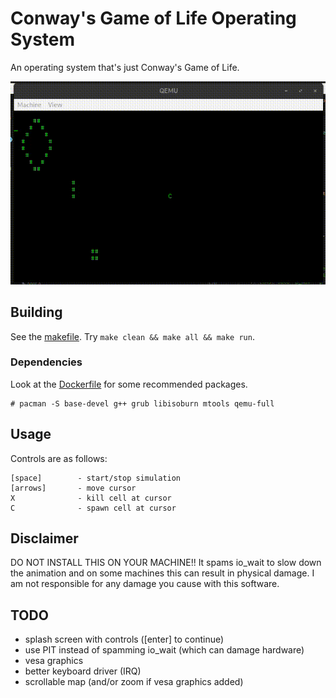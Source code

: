 # Conway's Game of Life Operating System
An operating system that's just Conway's Game of Life.

![demo](demo.gif)

## Building
See the [makefile](Makefile). Try `make clean && make all && make run`.

### Dependencies
Look at the [Dockerfile](Dockerfile) for some recommended packages.
```console
# pacman -S base-devel g++ grub libisoburn mtools qemu-full
```

## Usage
Controls are as follows:
```
[space]        - start/stop simulation
[arrows]       - move cursor
X              - kill cell at cursor
C              - spawn cell at cursor
```
## Disclaimer
DO NOT INSTALL THIS ON YOUR MACHINE!!
It spams io_wait to slow down the animation and on some machines this can result in physical damage.
I am not responsible for any damage you cause with this software.

## TODO
- splash screen with controls ([enter] to continue)
- use PIT instead of spamming io_wait (which can damage hardware)
- vesa graphics
- better keyboard driver (IRQ)
- scrollable map (and/or zoom if vesa graphics added)
